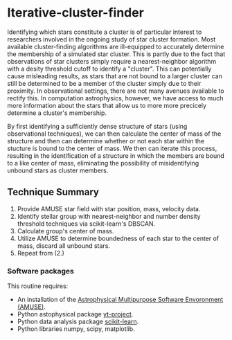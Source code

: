 # Iterative-cluster-finder

Identifying which stars constitute a cluster is of particular interest to researchers involved in the ongoing study of star cluster formation. Most available cluster-finding algorithms are ill-equipped to accurately determine the membership of a simulated star cluster. This is partly due to the fact that observations of star clusters simply require a nearest-neighbor algorithm with a desity threshold cutoff to identify a "cluster". This can potentially cause misleading results, as stars that are not bound to a larger cluster can still be determined to be a member of the cluster simply due to their proximity. In observational settings, there are not many avenues available to rectify this. In computation astrophysics, however, we have access to much more information about the stars that allow us to more more precicely determine a cluster's membership.

By first identifying a sufficiently dense structure of stars (using observational techniques), we can then calculate the center of mass of the structure and then can determine whether or not each star within the stucture is bound to the center of mass. We then can iterate this process, resulting in the identification of a structure in which the members are bound to a like center of mass, eliminating the possibility of misidentifying unbound stars as cluster members.

## Technique Summary

1. Provide AMUSE star field with star position, mass, velocity data.
2. Identify stellar group with nearest-neighbor and number density threshold techniques via scikit-learn's DBSCAN.
3. Calculate group's center of mass.
4. Utilize AMUSE to determine boundedness of each star to the center of mass, discard all unbound stars.
5. Repeat from (2.)

### Software packages
This routine requires:

* An installation of the [Astrophysical Multipurpose Software Envoronment (AMUSE)](https://github.com/amusecode/amuse).
* Python astophysical package [yt-project](https://yt-project.org/).
* Python data analysis package [scikit-learn](https://scikit-learn.org/).
* Python libraries numpy, scipy, matplotlib.
